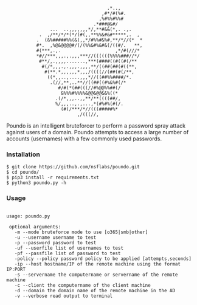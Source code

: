 ```
                                     .*..,
                                   ,#*/#(%#.
                                  ,%#%%#%%#
                                .*###@&#/
                ...  ..,,,,,,,*/,**#&&(*,. .,.
            .  ,/**/*/*(*/(#(,,**%%&#&#*****,.  ,
           .  (&%#####%%(&(,,*/#%%#&%#,**/*//(*  *
           #*.  ,%@&@@@@#/(/(%%&#%&#&(/((#/.   **,
           #(***,.,.                    ,*/#(///*
           *#//***,,,.,.,,,***//((((((%%%%###//*/
            #**/,.,,,,.......,***(####((#((#(/**
             #(/*,,,.,.,,,.,,,,**/((##(##(#((**,
              #(**.*,,,,,,*,,,/((((//(##(#(/**,
               ((*,,..,....,,,*//((##%%####/*.
                .(//,**,..**//((##((#%&%#(/*
                   #/#(*(##(((//#%@@%%##(/
                    &%%%#%%%%&@@&@@&&%((*
                  .(/*,,,..,,**/**((((##/,
                  %/,,,..,.,...,*(#%#%(#(/.
                    (#(/***/*//(((#####%*
                          ,/(((//,                                               
```                                                                                                  
             
Poundo is an intelligent bruteforcer to perform a password spray attack against users of a domain. Poundo attempts to access a large number of accounts (usernames) with a few commonly used passwords.

### Installation

```
$ git clone https://github.com/nsflabs/poundo.git
$ cd poundo/
$ pip3 install -r requirements.txt
$ python3 poundo.py -h
```
 ### Usage
 
 ```

usage: poundo.py 
                        
  optional arguments:   
    -m --mode bruteforce mode to use [o365|smb|other]
    -u --username username to test 
    -p --password password to test 
    -uf --userfile list of usernames to test 
    -pf --passfile list of password to test  
    -policy --policy password policy to be applied [attempts,seconds]
	-ip --host hostname/IP of the remote machine using the format IP:PORT
	-s --servername the computername or servername of the remote machine
	-c --client the computername of the client machine
	-d --domain the domain name of the remote machine in the AD
    -v --verbose read output to terminal
	
 ```


